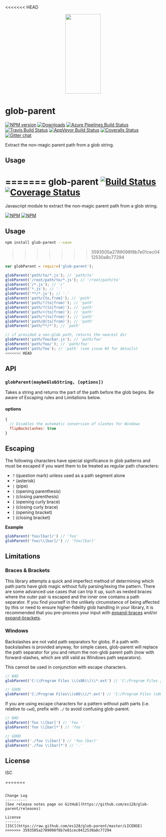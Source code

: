 <<<<<<< HEAD
<p align="center">
  <a href="https://gulpjs.com">
    <img height="257" width="114" src="https://raw.githubusercontent.com/gulpjs/artwork/master/gulp-2x.png">
  </a>
</p>

# glob-parent

[![NPM version][npm-image]][npm-url] [![Downloads][downloads-image]][npm-url] [![Azure Pipelines Build Status][azure-pipelines-image]][azure-pipelines-url] [![Travis Build Status][travis-image]][travis-url] [![AppVeyor Build Status][appveyor-image]][appveyor-url] [![Coveralls Status][coveralls-image]][coveralls-url] [![Gitter chat][gitter-image]][gitter-url]

Extract the non-magic parent path from a glob string.

## Usage
=======
glob-parent [![Build Status](https://travis-ci.org/es128/glob-parent.svg)](https://travis-ci.org/es128/glob-parent) [![Coverage Status](https://img.shields.io/coveralls/es128/glob-parent.svg)](https://coveralls.io/r/es128/glob-parent?branch=master)
======
Javascript module to extract the non-magic parent path from a glob string.

[![NPM](https://nodei.co/npm/glob-parent.png?downloads=true&downloadRank=true&stars=true)](https://nodei.co/npm/glob-parent/)
[![NPM](https://nodei.co/npm-dl/glob-parent.png?height=3&months=9)](https://nodei.co/npm-dl/glob-parent/)

Usage
-----
```sh
npm install glob-parent --save
```
>>>>>>> 3593505a2789098f8b7e01cec0412530a8c77294

```js
var globParent = require('glob-parent');

globParent('path/to/*.js'); // 'path/to'
globParent('/root/path/to/*.js'); // '/root/path/to'
globParent('/*.js'); // '/'
globParent('*.js'); // '.'
globParent('**/*.js'); // '.'
globParent('path/{to,from}'); // 'path'
globParent('path/!(to|from)'); // 'path'
globParent('path/?(to|from)'); // 'path'
globParent('path/+(to|from)'); // 'path'
globParent('path/*(to|from)'); // 'path'
globParent('path/@(to|from)'); // 'path'
globParent('path/**/*'); // 'path'

// if provided a non-glob path, returns the nearest dir
globParent('path/foo/bar.js'); // 'path/foo'
globParent('path/foo/'); // 'path/foo'
globParent('path/foo'); // 'path' (see issue #3 for details)
<<<<<<< HEAD
```

## API

### `globParent(maybeGlobString, [options])`

Takes a string and returns the part of the path before the glob begins. Be aware of Escaping rules and Limitations below.

#### options

```js
{
  // Disables the automatic conversion of slashes for Windows
  flipBackslashes: true
}
```

## Escaping

The following characters have special significance in glob patterns and must be escaped if you want them to be treated as regular path characters:

- `?` (question mark) unless used as a path segment alone
- `*` (asterisk)
- `|` (pipe)
- `(` (opening parenthesis)
- `)` (closing parenthesis)
- `{` (opening curly brace)
- `}` (closing curly brace)
- `[` (opening bracket)
- `]` (closing bracket)

**Example**

```js
globParent('foo/[bar]/') // 'foo'
globParent('foo/\\[bar]/') // 'foo/[bar]'
```

## Limitations

### Braces & Brackets
This library attempts a quick and imperfect method of determining which path
parts have glob magic without fully parsing/lexing the pattern. There are some
advanced use cases that can trip it up, such as nested braces where the outer
pair is escaped and the inner one contains a path separator. If you find
yourself in the unlikely circumstance of being affected by this or need to
ensure higher-fidelity glob handling in your library, it is recommended that you
pre-process your input with [expand-braces] and/or [expand-brackets].

### Windows
Backslashes are not valid path separators for globs. If a path with backslashes
is provided anyway, for simple cases, glob-parent will replace the path
separator for you and return the non-glob parent path (now with
forward-slashes, which are still valid as Windows path separators).

This cannot be used in conjunction with escape characters.

```js
// BAD
globParent('C:\\Program Files \\(x86\\)\\*.ext') // 'C:/Program Files /(x86/)'

// GOOD
globParent('C:/Program Files\\(x86\\)/*.ext') // 'C:/Program Files (x86)'
```

If you are using escape characters for a pattern without path parts (i.e.
relative to `cwd`), prefix with `./` to avoid confusing glob-parent.

```js
// BAD
globParent('foo \\[bar]') // 'foo '
globParent('foo \\[bar]*') // 'foo '

// GOOD
globParent('./foo \\[bar]') // 'foo [bar]'
globParent('./foo \\[bar]*') // '.'
```

## License

ISC

[expand-braces]: https://github.com/jonschlinkert/expand-braces
[expand-brackets]: https://github.com/jonschlinkert/expand-brackets

[downloads-image]: https://img.shields.io/npm/dm/glob-parent.svg
[npm-url]: https://www.npmjs.com/package/glob-parent
[npm-image]: https://img.shields.io/npm/v/glob-parent.svg

[azure-pipelines-url]: https://dev.azure.com/gulpjs/gulp/_build/latest?definitionId=2&branchName=master
[azure-pipelines-image]: https://dev.azure.com/gulpjs/gulp/_apis/build/status/glob-parent?branchName=master

[travis-url]: https://travis-ci.org/gulpjs/glob-parent
[travis-image]: https://img.shields.io/travis/gulpjs/glob-parent.svg?label=travis-ci

[appveyor-url]: https://ci.appveyor.com/project/gulpjs/glob-parent
[appveyor-image]: https://img.shields.io/appveyor/ci/gulpjs/glob-parent.svg?label=appveyor

[coveralls-url]: https://coveralls.io/r/gulpjs/glob-parent
[coveralls-image]: https://img.shields.io/coveralls/gulpjs/glob-parent/master.svg

[gitter-url]: https://gitter.im/gulpjs/gulp
[gitter-image]: https://badges.gitter.im/gulpjs/gulp.svg
=======

```

Change Log
----------
[See release notes page on GitHub](https://github.com/es128/glob-parent/releases)

License
-------
[ISC](https://raw.github.com/es128/glob-parent/master/LICENSE)
>>>>>>> 3593505a2789098f8b7e01cec0412530a8c77294
